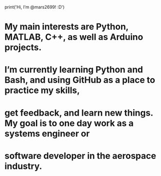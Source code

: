 print('Hi, I’m @mars2699! :D')
# My main interests are Python, MATLAB, C++, as well as Arduino projects. 
# I’m currently learning Python and Bash, and using GitHub as a place to practice my skills,
# get feedback, and learn new things. My goal is to one day work as a systems engineer or 
# software developer in the aerospace industry. 

